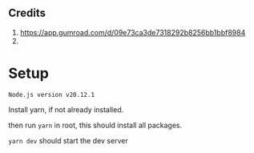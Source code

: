 ## Credits

1. https://app.gumroad.com/d/09e73ca3de7318292b8256bb1bbf8984
2.

# Setup

`Node.js version v20.12.1`

Install yarn, if not already installed.

then run `yarn` in root, this should install all packages.

`yarn dev` should start the dev server

